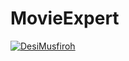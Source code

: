 # MovieExpert
[![DesiMusfiroh](https://circleci.com/gh/DesiMusfiroh/MovieExpert.svg?style=svg)](https://circleci.com/gh/DesiMusfiroh/MovieExpert)

